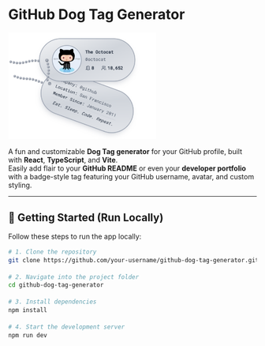 # GitHub Dog Tag Generator

<img src="src/assets/octocat-dog-tag.png" alt="DogTag" width="300"/>

A fun and customizable **Dog Tag generator** for your GitHub profile, built with **React**, **TypeScript**, and **Vite**.  
Easily add flair to your **GitHub README** or even your **developer portfolio** with a badge-style tag featuring your GitHub username, avatar, and custom styling.

---

## 🚀 Getting Started (Run Locally)

Follow these steps to run the app locally:

```bash
# 1. Clone the repository
git clone https://github.com/your-username/github-dog-tag-generator.git

# 2. Navigate into the project folder
cd github-dog-tag-generator

# 3. Install dependencies
npm install

# 4. Start the development server
npm run dev
